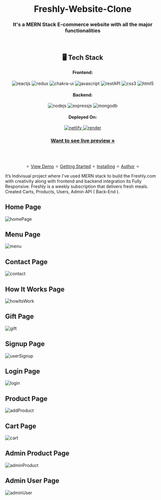 <h1 align="center">Freshly-Website-Clone</h1>

<h3 align="center">It's a MERN Stack E-commerce website with all the major functionalities</h3>

<br />


<h2 align="center">🖥️ Tech Stack</h2>

<h4 align="center">Frontend:</h4>

<p align="center">
  <img src="https://img.shields.io/badge/React-20232A?style=for-the-badge&logo=react&logoColor=61DAFB" alt="reactjs" />
  <img src="https://img.shields.io/badge/Redux-593D88?style=for-the-badge&logo=redux&logoColor=white" alt="redux" />
  <img src="https://img.shields.io/badge/Chakra%20UI-3bc7bd?style=for-the-badge&logo=chakraui&logoColor=white" alt="chakra-ui" />
  <img src="https://img.shields.io/badge/JavaScript-323330?style=for-the-badge&logo=javascript&logoColor=F7DF1E" alt="javascript" />
  <img src="https://img.shields.io/badge/Rest_API-02303A?style=for-the-badge&logo=react-router&logoColor=white" alt="restAPI" />
  <img src="https://img.shields.io/badge/CSS3-1572B6?style=for-the-badge&logo=css3&logoColor=white" alt="css3" />
  <img src="https://img.shields.io/badge/HTML5-E34F26?style=for-the-badge&logo=html5&logoColor=white" alt="html5" />
</p>


<h4 align="center">Backend:</h4>

<p align="center">
  <img src="https://img.shields.io/badge/Node.js-339933?style=for-the-badge&logo=nodedotjs&logoColor=white" alt="nodejs" />
  <img src="https://img.shields.io/badge/Express.js-000000?style=for-the-badge&logo=express&logoColor=white" alt="expressjs" />
  <img src="https://img.shields.io/badge/MongoDB-4EA94B?style=for-the-badge&logo=mongodb&logoColor=white" alt="mongodb" />

</p>

<h4 align="center">Deployed On:</h4>

<p align="center">
<a href="https://isky27freshly.netlify.app/">
  <img src="https://img.shields.io/badge/Netlify-00C7B7?style=for-the-badge&logo=netlify&logoColor=white" alt="netlify" />
</a>  
<a href="https://freshly-clone.onrender.com">
  <img src="https://img.shields.io/badge/Render-%20-orange??style=for-the-badge&logo=render&logoColor=white" alt="render" />
  </a>
</p>

<h3 align="center"><a href="https://freshly-clone.onrender.com"><strong>Want to see live preview »</strong></a></h3>


<br />

<p align="center">
  <br />&#10023;
  <a href="#Demo">View Demo</a> &#10023;
  <a href="#Getting-Started">Getting Started</a> &#10023; 
  <a href="#Install">Installing</a> &#10023;
  <a href="#Contact">Author</a> &#10023;
</p>

It’s Indivisual project where I've used MERN stack to build the Freshly.com with creativity along with frontend and backend integration
its Fully Responsive. Freshly is a weekly subscription that delivers fresh meals. Created Carts, Products, Users, Admin API ( Back-End ).

## Home Page
![homePage](https://user-images.githubusercontent.com/96005514/209442724-34ac9e8f-8f45-45e3-a33d-6a7d6d9220ad.png)

## Menu Page
![menu](https://user-images.githubusercontent.com/96005514/209442738-924838f0-cbea-4e7c-9728-ab71cd6caf0e.png)

## Contact Page
![contact](https://user-images.githubusercontent.com/96005514/209442749-2256e19e-e7ab-4b9d-a60a-c70b1fa1c860.png)

## How It Works Page
![howItsWork](https://user-images.githubusercontent.com/96005514/209442753-c667f1ab-9378-416b-a70f-29a39f46f50f.png)

## Gift Page
![gift](https://user-images.githubusercontent.com/96005514/209442756-f6e5df12-6256-47f6-bbb5-2be8735f10cf.png)

## Signup Page
![userSignup](https://user-images.githubusercontent.com/96005514/209442762-491eba42-aa3f-4bab-be31-b33bf859f2f3.png)

## Login Page
![login](https://user-images.githubusercontent.com/96005514/209442766-33560923-0d8d-498a-b9cf-3f98f3ba6595.png)

## Product Page
![addProduct](https://user-images.githubusercontent.com/96005514/209442770-d1db6a2c-349f-4cb4-ac27-fdcf4894dc6e.png)

## Cart Page
![cart](https://user-images.githubusercontent.com/96005514/209442772-15ac13e6-f40d-4fe9-8fc0-b6d703c58b34.png)

## Admin Product Page
![adminProduct](https://user-images.githubusercontent.com/96005514/209442786-db528c5e-6d0c-49ae-a259-10bb5394c518.png)

## Admin User Page
![adminUser](https://user-images.githubusercontent.com/96005514/209442791-26bb8202-6179-4f79-8a63-428fc6b1df36.png)

